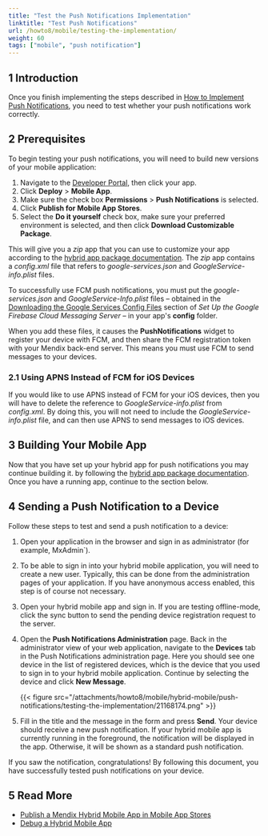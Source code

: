 ```yaml
---
title: "Test the Push Notifications Implementation"
linktitle: "Test Push Notifications"
url: /howto8/mobile/testing-the-implementation/
weight: 60
tags: ["mobile", "push notification"]
---
```


## 1 Introduction

Once you finish implementing the steps described in [How to Implement Push Notifications](/howto8/mobile/implementation-guide/), you need to test whether your push notifications work correctly. 

## 2 Prerequisites

To begin testing your push notifications, you will need to build new versions of your mobile application:

1. Navigate to the [Developer Portal](https://sprintr.home.mendix.com/index.html), then click your app.
2. Click **Deploy** > **Mobile App**.
3. Make sure the check box **Permissions** > **Push Notifications** is selected.
4. Click **Publish for Mobile App Stores**.
5. Select the **Do it yourself** check box, make sure your preferred environment is selected, and then click **Download Customizable Package**. 

This will give you a *zip* app that you can use to customize your app according to the [hybrid app package documentation](https://github.com/mendix/hybrid-app-template/). The *zip* app contains a *config.xml* file that refers to *google-services.json* and *GoogleService-info.plist* files. 

To successfully use FCM push notifications, you must put the *google-services.json* and *GoogleService-Info.plist* files – obtained in the [Downloading the Google Services Config Files](/howto8/mobile/setting-up-google-firebase-cloud-messaging-server/#downloading-the-google-services-config-files) section of *Set Up the Google Firebase Cloud Messaging Server* – in your app's **config** folder.

When you add these files, it causes the **PushNotifications** widget to register your device with FCM, and then share the FCM registration token with your Mendix back-end server. This means you must use FCM to send messages to your devices. 

### 2.1 Using APNS Instead of FCM for iOS Devices

If you would like to use APNS instead of FCM for your iOS devices, then you will have to delete the reference to *GoogleService-info.plist* from *config.xml*. By doing this, you will not need to include the *GoogleService-info.plist* file, and can then use APNS to send messages to iOS devices.

## 3 Building Your Mobile App

Now that you have set up your hybrid app for push notifications you may continue building it. by following the [hybrid app package documentation](https://github.com/mendix/hybrid-app-template/). Once you have a running app, continue to the section below. 

## 4 Sending a Push Notification to a Device

Follow these steps to test and send a push notification to a device:

1. Open your application in the browser and sign in as administrator (for example, MxAdmin`).
2. To be able to sign in into your hybrid mobile application, you will need to create a new user. Typically, this can be done from the administration pages of your application. If you have anonymous access enabled, this step is of course not necessary.
3. Open your hybrid mobile app and sign in. If you are testing offline-mode, click the sync button to send the pending device registration request to the server.
4. Open the **Push Notifications Administration** page. Back in the administrator view of your web application, navigate to the **Devices** tab in the Push Notifications administration page. Here you should see one device in the list of registered devices, which is the device that you used to sign in to your hybrid mobile application. Continue by selecting the device and click **New Message**.

    {{< figure src="/attachments/howto8/mobile/hybrid-mobile/push-notifications/testing-the-implementation/21168174.png" >}}

5. Fill in the title and the message in the form and press **Send**. Your device should receive a new push notification. If your hybrid mobile app is currently running in the foreground, the notification will be displayed in the app. Otherwise, it will be shown as a standard push notification.

If you saw the notification, congratulations! By following this document, you have successfully tested push notifications on your device.

## 5 Read More

* [Publish a Mendix Hybrid Mobile App in Mobile App Stores](/howto8/mobile/publishing-a-mendix-hybrid-mobile-app-in-mobile-app-stores/)
* [Debug a Hybrid Mobile App](/howto8/mobile/debug-a-mobile-app/)
